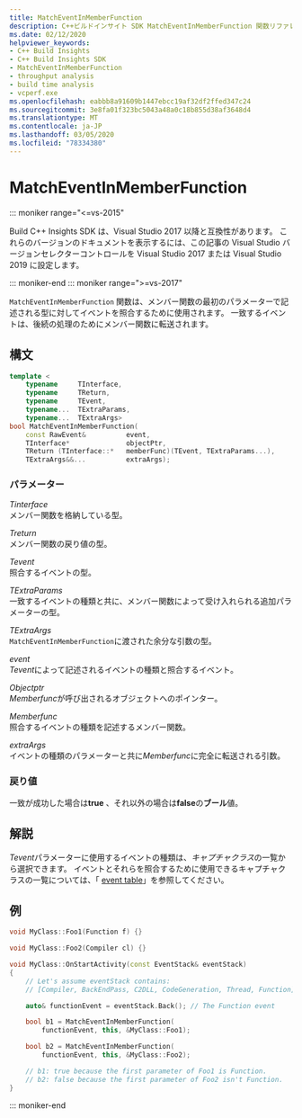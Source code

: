 ```yaml
---
title: MatchEventInMemberFunction
description: C++ビルドインサイト SDK MatchEventInMemberFunction 関数リファレンス。
ms.date: 02/12/2020
helpviewer_keywords:
- C++ Build Insights
- C++ Build Insights SDK
- MatchEventInMemberFunction
- throughput analysis
- build time analysis
- vcperf.exe
ms.openlocfilehash: eabbb8a91609b1447ebcc19af32df2ffed347c24
ms.sourcegitcommit: 3e8fa01f323bc5043a48a0c18b855d38af3648d4
ms.translationtype: MT
ms.contentlocale: ja-JP
ms.lasthandoff: 03/05/2020
ms.locfileid: "78334380"
---
```

# <a name="matcheventinmemberfunction"></a>MatchEventInMemberFunction

::: moniker range="<=vs-2015"

Build C++ Insights SDK は、Visual Studio 2017 以降と互換性があります。 これらのバージョンのドキュメントを表示するには、この記事の Visual Studio バージョンセレクターコントロールを Visual Studio 2017 または Visual Studio 2019 に設定します。

::: moniker-end
::: moniker range=">=vs-2017"

`MatchEventInMemberFunction` 関数は、メンバー関数の最初のパラメーターで記述される型に対してイベントを照合するために使用されます。 一致するイベントは、後続の処理のためにメンバー関数に転送されます。

## <a name="syntax"></a>構文

```cpp
template <
    typename     TInterface,
    typename     TReturn,
    typename     TEvent,
    typename...  TExtraParams,
    typename...  TExtraArgs>
bool MatchEventInMemberFunction(
    const RawEvent&          event,
    TInterface*              objectPtr,
    TReturn (TInterface::*   memberFunc)(TEvent, TExtraParams...),
    TExtraArgs&&...          extraArgs);
```

### <a name="parameters"></a>パラメーター

*Tinterface*\
メンバー関数を格納している型。

*Treturn*\
メンバー関数の戻り値の型。

*Tevent*\
照合するイベントの型。

*TExtraParams*\
一致するイベントの種類と共に、メンバー関数によって受け入れられる追加パラメーターの型。

*TExtraArgs*\
`MatchEventInMemberFunction`に渡された余分な引数の型。

*event*\
*Tevent*によって記述されるイベントの種類と照合するイベント。

*Objectptr*\
*Memberfunc*が呼び出されるオブジェクトへのポインター。

*Memberfunc*\
照合するイベントの種類を記述するメンバー関数。

*extraArgs*\
イベントの種類のパラメーターと共に*Memberfunc*に完全に転送される引数。

### <a name="return-value"></a>戻り値

一致が成功した場合は**true** 、それ以外の場合は**false**の**ブール**値。

## <a name="remarks"></a>解説

*Tevent*パラメーターに使用するイベントの種類は、*キャプチャクラス*の一覧から選択できます。 イベントとそれらを照合するために使用できるキャプチャクラスの一覧については、「 [event table](../event-table.md)」を参照してください。

## <a name="example"></a>例

```cpp
void MyClass::Foo1(Function f) {}

void MyClass::Foo2(Compiler cl) {}

void MyClass::OnStartActivity(const EventStack& eventStack)
{
    // Let's assume eventStack contains:
    // [Compiler, BackEndPass, C2DLL, CodeGeneration, Thread, Function]

    auto& functionEvent = eventStack.Back(); // The Function event

    bool b1 = MatchEventInMemberFunction(
        functionEvent, this, &MyClass::Foo1);

    bool b2 = MatchEventInMemberFunction(
        functionEvent, this, &MyClass::Foo2);

    // b1: true because the first parameter of Foo1 is Function.
    // b2: false because the first parameter of Foo2 isn't Function.
}
```

::: moniker-end
